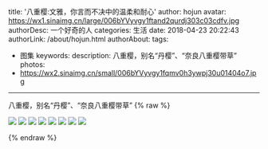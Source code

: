 title: '八重樱:文雅，你言而不决中的温柔和耐心'
author: hojun
avatar: https://wx1.sinaimg.cn/large/006bYVyvgy1ftand2qurdj303c03cdfv.jpg
authorDesc: 一个好奇的人
categories: 生活
date: 2018-04-23 20:22:43
authorLink: /about/hojun.html
authorAbout:
tags:
 - 图集
keywords:
description: 八重樱，别名“丹樱”、“奈良八重樱带草”
photos:
 - https://wx2.sinaimg.cn/small/006bYVyvgy1fqmv0h3ywpj30u01404o7.jpg
---
八重樱，别名“丹樱”、“奈良八重樱带草”
{% raw %}

<img class="hj_img" src="https://wx2.sinaimg.cn/large/006bYVyvgy1fqmv0mlsktj31400u0avk.jpg">
<img class="hj_img" src="https://wx1.sinaimg.cn/large/006bYVyvgy1fqmv0h3ywpj30u01404o7.jpg">
<img class="hj_img" src="https://wx3.sinaimg.cn/large/006bYVyvgy1fqmv0c0i3yj30u0140tum.jpg">
<img class="hj_img" src="https://wx3.sinaimg.cn/large/006bYVyvgy1fqmv06wvqaj31400u0qm3.jpg">
<img class="hj_img" src="https://wx2.sinaimg.cn/large/006bYVyvgy1fqmv01bzb7j31400u04i2.jpg">
<img class="hj_img" src="https://wx3.sinaimg.cn/large/006bYVyvgy1fqmv9wqbjzj30u0140x0z.jpg">
<img class="hj_img" src="https://wx1.sinaimg.cn/large/006bYVyvgy1fqmv9s7k32j30u01407vk.jpg">
<img class="hj_img" src="https://wx4.sinaimg.cn/large/006bYVyvgy1fqmv9n1llsj31400u04qp.jpg">

<link rel="stylesheet" href="/css/sakura.css" />
<script type="text/javascript" src="/js/jquery.min.js"></script>
<script type="text/javascript" src="/js/snowfall.jquery.js"></script>
<script type="text/javascript" src="/js/snowfall.jquery.js"></script>

<script>
    function sakuraInit() {
        $(document).snowfall('clear');
        if (document.body.clientWidth > 600) {
            $(document).snowfall({image:"/images/sakura/1.png", flakeCount:50, minSpeed:1, minSize:8, maxSize:15,});
            $(document).snowfall({image:"/images/sakura/1.png", flakeCount:50, minSpeed:1, minSize:8, maxSize:15,});
            $(document).snowfall({image:"/images/sakura/2.png", flakeCount:50, minSpeed:1, minSize:8, maxSize:15,});
            $(document).snowfall({image:"/images/sakura/4.png", flakeCount:50, minSpeed:1, minSize:8, maxSize:15,});
        } else {
            $(document).snowfall({image:"/images/sakura/1.png", flakeCount:30, minSpeed:1, minSize:8, maxSize:15,});
            $(document).snowfall({image:"/images/sakura/1.png", flakeCount:30, minSpeed:1, minSize:8, maxSize:15,});
            $(document).snowfall({image:"/images/sakura/2.png", flakeCount:30, minSpeed:1, minSize:8, maxSize:15,});
            $(document).snowfall({image:"/images/sakura/4.png", flakeCount:30, minSpeed:1, minSize:8, maxSize:15,});
        }
    }
    window.onload = sakuraInit();
</script>
{% endraw %}